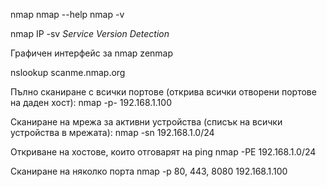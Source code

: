 nmap
nmap --help
nmap -v

nmap IP -sv
*Service Version Detection*

Графичен интерфейс за nmap
zenmap

nslookup scanme.nmap.org

Пълно сканиране с всички портове (открива всички отворени портове на даден хост):
nmap -p- 192.168.1.100

Сканиране на мрежа за активни устройства (списък на всички устройства в мрежата):
nmap -sn 192.168.1.0/24

Откриване на хостове, които отговарят на ping
nmap -PE 192.168.1.0/24

Сканиране на няколко порта
nmap -p 80, 443, 8080 192.168.1.100